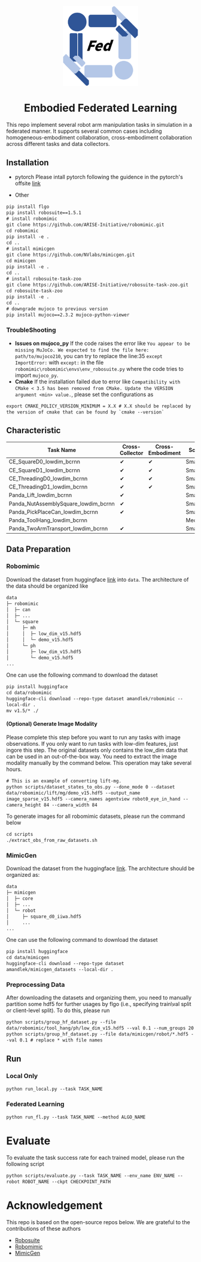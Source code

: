 
<div align="center">
  <img src='assets/logo.png'  width="200"/>
<h1>Embodied Federated Learning</h1>

</div>

This repo implement several robot arm manipulation tasks in simulation in a federated manner. It supports several common cases including homogeneous-embodiment collaboration, cross-embodiment collaboration across different tasks and data collectors.

## Installation
- pytorch
Please intall pytorch following the guidence in the pytorch's offsite [link](https://pytorch.org)

- Other
```shell
pip install flgo
pip install robosuite==1.5.1
# install robomimic
git clone https://github.com/ARISE-Initiative/robomimic.git
cd robomimic
pip install -e .
cd ..
# install mimicgen
git clone https://github.com/NVlabs/mimicgen.git 
cd mimicgen
pip install -e .
cd ..
# install robosuite-task-zoo
git clone https://github.com/ARISE-Initiative/robosuite-task-zoo.git
cd robosuite-task-zoo
pip install -e .
cd ..
# downgrade mujoco to previous version
pip install mujoco==2.3.2 mujoco-python-viewer

```
### TroubleShooting
- **Issues on mujoco_py**
If the code raises the error like `You appear to be missing MuJoCo. We expected to find the file here: path/to/mujoco210`, you can try to replace the line:35 `except ImportError:` with `except:` in the file `robomimic\robomimic\envs\env_robosuite.py` where the code tries to import `mujoco_py`. 
- **Cmake**
If the installation failed due to error like `Compatibility with CMake < 3.5 has been removed from CMake. Update the VERSION argument <min> value.`, please set the configurations as
```shell
export CMAKE_POLICY_VERSION_MINIMUM = X.X # X.X should be replaced by the version of cmake that can be found by `cmake --version`
```

## Characteristic
| Task Name | Cross-Collector                         | Cross-Embodiment          | Scale  | 
|-----------|-----------------------------------------|---------------------------|--------| 
| CE_SquareD0_lowdim_bcrnn       | ✔                                       | ✔                 | Small  |
| CE_SquareD1_lowdim_bcrnn    | ✔ | ✔              | Small  |
| CE_ThreadingD0_lowdim_bcrnn    | ✔ | ✔ | Small  |
| CE_ThreadingD1_lowdim_bcrnn  | ✔ | ✔           | Small  |
| Panda_Lift_lowdim_bcrnn  | ✔ |               | Small  |
|Panda_NutAssemblySquare_lowdim_bcrnn|      ✔                         |                           | Small  |
|Panda_PickPlaceCan_lowdim_bcrnn|      ✔                            |                           | Small  |
|Panda_ToolHang_lowdim_bcrnn|                                         |                           | Medium |
|Panda_TwoArmTransport_lowdim_bcrnn|      ✔                          |                           | Small  |

## Data Preparation
### Robomimic
Download the dataset from huggingface [link](https://huggingface.co/datasets/amandlek/robomimic) into `data`. The architecture of the data should be organized like
```
data
├─ robomimic
│  ├─ can                   
│  ├─ ...
│  └─ square   					 
│     ├─ mh                     
│     │  ├─ low_dim_v15.hdf5          
│     │  └─ demo_v15.hdf5  
│     └─ ph     
│        ├─ low_dim_v15.hdf5          
│        └─ demo_v15.hdf5   
...
```
One can use the following command to download the dataset
```shell
pip install huggingface
cd data/robomimic
huggingface-cli download --repo-type dataset amandlek/robomimic --local-dir .
mv v1.5/* ./
```
#### (Optional) Generate Image Modality
Please complete this step before you want to run any tasks with image observations. If you only want to run tasks with low-dim features, just ingore this step. The original datasets only contains the low_dim data that can be used in an out-of-the-box way. You need to extract the image modality manually by the command below. This operation may take several hours.
```shell
# This is an example of converting lift-mg.
python scripts/dataset_states_to_obs.py --done_mode 0 --dataset data/robomimic/lift/mg/demo_v15.hdf5 --output_name image_sparse_v15.hdf5 --camera_names agentview robot0_eye_in_hand --camera_height 84 --camera_width 84
```
To generate images for all robomimic datasets, please run the command below
```shell
cd scripts
./extract_obs_from_raw_datasets.sh
```
### MimicGen
Download the dataset from the huggingface [link](https://huggingface.co/datasets/amandlek/mimicgen_datasets). The architecture should be organized as:
```
data
├─ mimicgen
│  ├─ core
│  ├─ ...
│  └─ robot   					 
│     ├─ square_d0_iiwa.hdf5                     
│     ...         
...
```
One can use the following command to download the dataset
```shell
pip install huggingface
cd data/mimicgen
huggingface-cli download --repo-type dataset amandlek/mimicgen_datasets --local-dir .
```

### Preprocessing Data
After downloading the datasets and organizing them, you need to manually partition some hdf5 for further usages by flgo (i.e., specifying train\val split or client-level split). To do this, please run
```shell
python scripts/group_hf_dataset.py --file data/robomimic/tool_hang/ph/low_dim_v15.hdf5 --val 0.1 --num_groups 20
python scripts/group_hf_dataset.py --file data/mimicgen/robot/*.hdf5 --val 0.1 # replace * with file names 
```

## Run
### Local Only

```shell
python run_local.py --task TASK_NAME
```
### Federated Learning

```shell
python run_fl.py --task TASK_NAME --method ALGO_NAME
```
# Evaluate
To evaluate the task success rate for each trained model, please run the following script
```shell
python scripts/evaluate.py --task TASK_NAME --env_name ENV_NAME --robot ROBOT_NAME --ckpt CHECKPOINT_PATH
```

# Acknowledgement
This repo is based on the open-source repos below. We are grateful to the contributions of these authors
- [Robosuite](https://robosuite.ai/)
- [Robomimic](https://robomimic.github.io/)
- [MimicGen](https://github.com/NVlabs/mimicgen)
